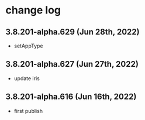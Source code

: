 # change log

## 3.8.201-alpha.629 (Jun 28th, 2022)

- setAppType

## 3.8.201-alpha.627 (Jun 27th, 2022)

- update iris

## 3.8.201-alpha.616 (Jun 16th, 2022)

- first publish
